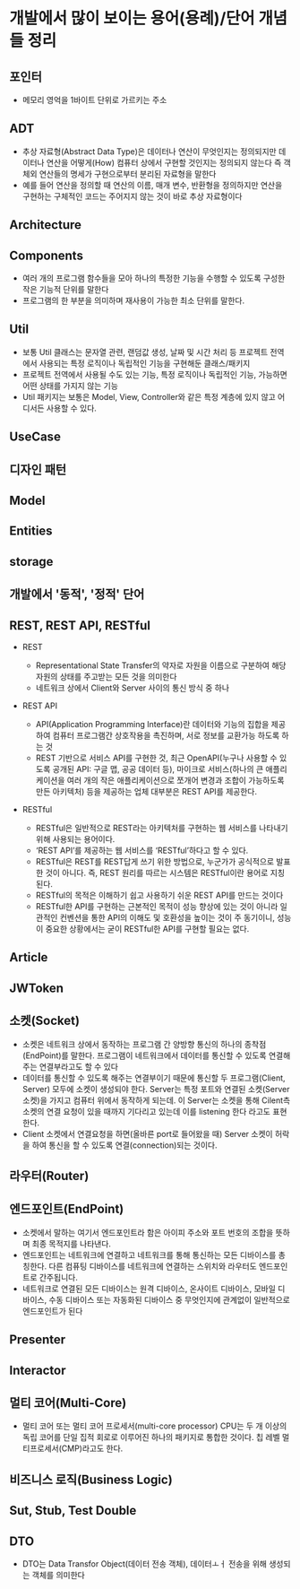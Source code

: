 # 개발에서 많이 보이는 용어(용례)/단어 개념들 정리

## 포인터
- 메모리 영억을 1바이트 단위로 가르키는 주소

## ADT
- 추상 자료형(Abstract Data Type)은 데이터나 연산이 무엇인지는 정의되지만 데이터나 연산을 어떻게(How) 컴퓨터 상에서 구현할 것인지는 정의되지 않는다 즉 객체외 연산들의 명세가 구현으로부터 분리된 자료형을 말한다
- 예를 들어 연산을 정의할 때 연산의 이름, 매개 변수, 반환형을 정의하지만 연산을 구현하는 구체적인 코드는 주어지지 않는 것이 바로 추상 자료형이다

## Architecture

## Components
- 여러 개의 프로그램 함수들을 모아 하나의 특정한 기능을 수행할 수 있도록 구성한 작은 기능적 단위를 말한다
- 프로그램의 한 부분을 의미하며 재사용이 가능한 최소 단위를 말한다.


## Util
- 보통 Util 클래스는 문자열 관련, 랜덤값 생성, 날짜 및 시간 처리 등 프로젝트 전역에서 사용되는 특정 로직이나 독립적인 기능을 구현해둔 클래스/패키지
- 프로젝트 전역에서 사용될 수도 있는 기능, 특정 로직이나 독립적인 기능, 가능하면 어떤 상태를 가지지 않는 기능
- Util 패키지는 보통은 Model, View, Controller와 같은 특정 계층에 있지 않고 어디서든 사용할 수 있다.

## UseCase

## 디자인 패턴

## Model

## Entities

## storage

## 개발에서 '동적', '정적' 단어

## REST, REST API, RESTful
- REST
    - Representational State Transfer의 약자로 자원을 이름으로 구분하여 해당 자원의 상태를 주고받는 모든 것을 의미한다
    - 네트워크 상에서 Client와 Server 사이의 통신 방식 중 하나
- REST API
    - API(Application Programming Interface)란 데이터와 기능의 집합을 제공하여 컴퓨터 프로그램간 상호작용을 촉진하며, 서로 정보를 교환가능 하도록 하는 것 
    - REST 기반으로 서비스 API를 구현한 것, 최근 OpenAPI(누구나 사용할 수 있도록 공개된 API: 구글 맵, 공공 데이터 등), 마이크로 서비스(하나의 큰 애플리케이션을 여러 개의 작은 애플리케이션으로 쪼개어 변경과 조합이 가능하도록 만든 아키텍처) 등을 제공하는 업체 대부분은 REST API를 제공한다.

- RESTful
    - RESTful은 일반적으로 REST라는 아키텍처를 구현하는 웹 서비스를 나타내기 위해 사용되는 용어이다.
    - ‘REST API’를 제공하는 웹 서비스를 ‘RESTful’하다고 할 수 있다.
    - RESTful은 REST를 REST답게 쓰기 위한 방법으로, 누군가가 공식적으로 발표한 것이 아니다. 즉, REST 원리를 따르는 시스템은 RESTful이란 용어로 지칭된다.
    - RESTful의 목적은 이해하기 쉽고 사용하기 쉬운 REST API를 만드는 것이다
    - RESTful한 API를 구현하는 근본적인 목적이 성능 향상에 있는 것이 아니라 일관적인 컨벤션을 통한 API의 이해도 및 호환성을 높이는 것이 주 동기이니, 성능이 중요한 상황에서는 굳이 RESTful한 API를 구현할 필요는 없다.

## Article

## JWToken

## 소켓(Socket)
- 소켓은 네트워크 상에서 동작하는 프로그램 간 양방향 통신의 하나의 종착점(EndPoint)를 말한다. 프로그램이 네트워크에서 데이터를 통신할 수 있도록 연결해주는 연결부라고도 할 수 있다
- 데이터를 통신할 수 있도록 해주는 연결부이기 때문에 통신할 두 프로그램(Client, Server) 모두에 소켓이 생성되야 한다.
Server는 특정 포트와 연결된 소켓(Server 소켓)을 가지고 컴퓨터 위에서 동작하게 되는데. 이 Server는 소켓을 통해 Cilent측 소켓의 연결 요청이 있을 때까지 기다리고 있는데 이를 listening 한다 라고도 표현한다.
- Client 소켓에서 연결요청을 하면(올바른 port로 들어왔을 때) Server 소켓이 허락을 하여 통신을 할 수 있도록 연결(connection)되는 것이다.


## 라우터(Router)

## 엔드포인트(EndPoint)
- 소켓에서 말하는 여기서 엔드포인트라 함은 아이피 주소와 포트 번호의 조합을 뜻하며 최종 목적지를 나타낸다.
- 엔드포인트는 네트워크에 연결하고 네트워크를 통해 통신하는 모든 디바이스를 총칭한다. 다른 컴퓨팅 디바이스를 네트워크에 연결하는 스위치와 라우터도 엔드포인트로 간주됩니다.
- 네트워크로 연결된 모든 디바이스는 원격 디바이스, 온사이트 디바이스, 모바일 디바이스, 수동 디바이스 또는 자동화된 디바이스 중 무엇인지에 관계없이 일반적으로 엔드포인트가 된다

## Presenter

## Interactor

## 멀티 코어(Multi-Core)
- 멀티 코어 또는 멀티 코어 프로세서(multi-core processor) CPU는 두 개 이상의 독립 코어를 단일 집적 회로로 이루어진 하나의 패키지로 통합한 것이다. 칩 레벨 멀티프로세서(CMP)라고도 한다.

## 비즈니스 로직(Business Logic)

## Sut, Stub, Test Double

## DTO
- DTO는 Data Transfor Object(데이터 전송 객체), 데이터ㅗㅓ 전송을 위해 생성되는 객체를 의미한다
